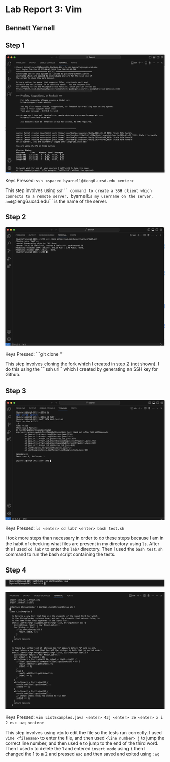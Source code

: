 # Lab Report 3: Vim
## Bennett Yarnell 



## Step 1
![image](Step1.png)

Keys Pressed: ```ssh <space> byarnell@ieng6.ucsd.edu <enter>```

This step involves using ```ssh`` command to create a SSH client which connects to a remote server. ```byarnell``` is my username on the server, and ```@ieng6.ucsd.edu``` is the name of the server.

## Step 2
![image](Step2.png)

Keys Pressed: ```git <space> clone <space> <ctrl c> <ctrv> <enter>'''

This step involves cloning the fork which I created in step 2 (not shown). I do this using the ```ssh url`` which I created by generating an SSH key for Github. 

## Step 3
![image](Step3.png)

Keys Pressed: ```ls <enter> cd lab7 <enter> bash test.sh``` 

I took more steps than necessary in order to do these steps because I am in the habit of checking what files are present in my directory using ```ls```. After this I used ```cd lab7``` to enter the ``lab7`` directory. Then I used the ```bash test.sh``` command to run the bash script containing the tests.

## Step 4
![image](Step4A.png)

![image](Step4B.png)

Keys Pressed: ```vim ListExamples.java <enter> 43j <enter> 3e <enter> x i 2 esc :wq <enter>```

This step involves using ```vim``` to edit the file so the tests run correctly. I used ```vime <filename>``` to enter the file, and then used ```<line number> j``` to jump the correct line number, and then used <word number> e to jump to the end of the third word. Then I used ```x``` to delete the 1 and entered ```insert mode``` using ```i``` then I changed the 1 to a 2 and pressed ```esc``` and then saved and exited using ``` :wq ```
